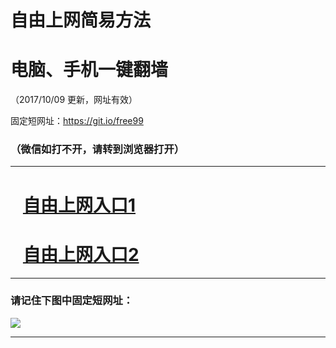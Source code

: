﻿# 自由上网简易方法

# 电脑、手机一键翻墙

（2017/10/09 更新，网址有效）

固定短网址：https://git.io/free99

### （微信如打不开，请转到浏览器打开）


***





# &nbsp;&nbsp; <a href="http://ft772716507.fwq-tz-1001.info/fwqtz01.html?t=100900119626 " target="_blank">自由上网入口1</a>
# &nbsp;&nbsp; <a href="http://ft2118823396.fwq-tz-1002.info/fwqtz02.html?t=100900116265 " target="_blank">自由上网入口2</a>
***

### 请记住下图中固定短网址：

<img src="https://s3-us-west-2.amazonaws.com/fwq-1001/yjfq-20170905okok.png" /> 


***


